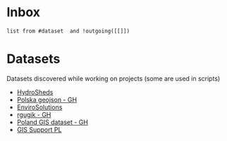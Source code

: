 # Inbox
```dataview
list from #dataset  and !outgoing([[]])
```

# Datasets

Datasets discovered while working on projects (some are used in scripts)
- [HydroSheds](HydroSheds.md)
- [Polska geojson - GH](Polska%20geojson%20-%20GH.md)
- [EnviroSolutions](EnviroSolutions.md)
- [rgugik - GH](rgugik%20-%20GH.md)
- [Poland GIS dataset - GH](Poland%20GIS%20dataset%20-%20GH.md)
- [GIS Support PL](GIS%20Support%20PL.md)

